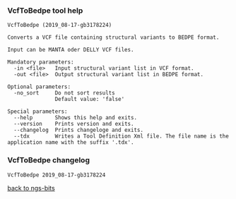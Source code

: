 ### VcfToBedpe tool help
	VcfToBedpe (2019_08-17-gb3178224)
	
	Converts a VCF file containing structural variants to BEDPE format.
	
	Input can be MANTA oder DELLY VCF files.
	
	Mandatory parameters:
	  -in <file>   Input structural variant list in VCF format.
	  -out <file>  Output structural variant list in BEDPE format.
	
	Optional parameters:
	  -no_sort     Do not sort results
	               Default value: 'false'
	
	Special parameters:
	  --help       Shows this help and exits.
	  --version    Prints version and exits.
	  --changelog  Prints changeloge and exits.
	  --tdx        Writes a Tool Definition Xml file. The file name is the application name with the suffix '.tdx'.
	
### VcfToBedpe changelog
	VcfToBedpe 2019_08-17-gb3178224
	
[back to ngs-bits](https://github.com/imgag/ngs-bits)